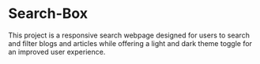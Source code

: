 # Search-Box
This project is a responsive search webpage designed for users to search and filter blogs and articles while offering a light and dark theme toggle for an improved user experience.
